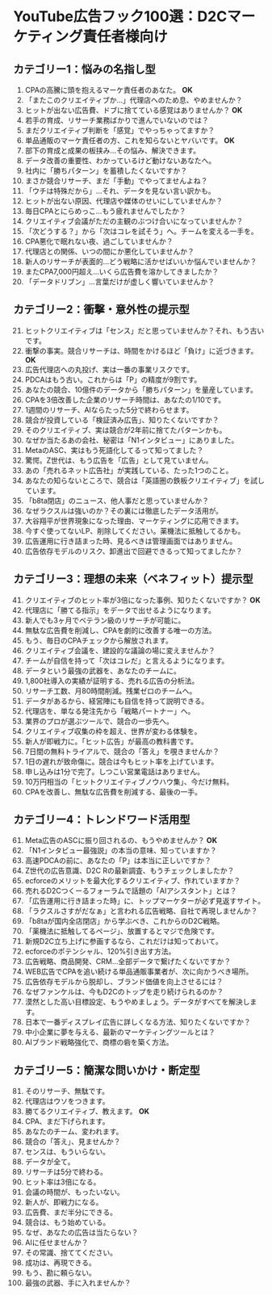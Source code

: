 # YouTube広告フック100選：D2Cマーケティング責任者様向け

## カテゴリー1：悩みの名指し型

1.  CPAの高騰に頭を抱えるマーケ責任者のあなた。 **OK**
2.  「またこのクリエイティブか…」代理店へのため息、やめませんか？
3.  ヒットが出ない広告費、ドブに捨てている感覚はありませんか？ **OK**
4.  若手の育成、リサーチ業務ばかりで進んでいないのでは？
5.  まだクリエイティブ判断を「感覚」でやっちゃってますか？
6.  単品通販のマーケ責任者の方、これを知らないとヤバいです。 **OK**
7.  部下の育成と成果の板挟み…その悩み、解決できます。
8.  データ改善の重要性、わかっているけど動けないあなたへ。
9.  社内に「勝ちパターン」を蓄積したくないですか？
10. まさか競合リサーチ、まだ「手動」でやってませんよね？
11. 「ウチは特殊だから」…それ、データを見ない言い訳かも。
12. ヒットが出ない原因、代理店や媒体のせいにしていませんか？
13. 毎日CPAとにらめっこ…もう疲れませんでしたか？
14. クリエイティブ会議がただの主観のぶつけ合いになっていませんか？
15. 「次どうする？」から「次はコレを試そう」へ。チームを変える一手を。
16. CPA悪化で眠れない夜、過ごしていませんか？
17. 代理店との関係、いつの間にか悪化していませんか？
18. 新人のリサーチが表面的…どう戦略に活かせばいいか悩んでいませんか？
19. またCPA7,000円超え…いくら広告費を溶かしてきましたか？
20. 「データドリブン」…言葉だけが虚しく響いていませんか？

## カテゴリー2：衝撃・意外性の提示型

21. ヒットクリエイティブは「センス」だと思っていませんか？それ、もう古いです。
22. 衝撃の事実。競合リサーチは、時間をかけるほど「負け」に近づきます。 **OK**
23. 広告代理店への丸投げ、実は一番の事業リスクです。
24. PDCAはもう古い。これからは「P」の精度が9割です。
25. あなたの競合、10億件のデータから「勝ちパターン」を量産しています。
26. CPAを3倍改善した企業のリサーチ時間は、あなたの1/10です。
27. 1週間のリサーチ、AIならたった5分で終わらせます。
28. 競合が投資している「検証済み広告」、知りたくないですか？
29. そのクリエイティブ、実は競合が2年前に捨てたパターンかも。
30. なぜか当たるあの会社、秘密は「N1インタビュー」にありました。
31. MetaのASC、実はもう死語化してるって知ってました？
32. 驚愕。Z世代は、もう広告を「広告」として見ていません。
33. あの「売れるネット広告社」が実践している、たった1つのこと。
34. あなたの知らないところで、競合は「英語圏の鉄板クリエイティブ」を試しています。
35. 「b8ta閉店」のニュース、他人事だと思っていませんか？
36. なぜラクスルは強いのか？その裏には徹底したデータ活用が。
37. 大谷翔平が世界現象になった理由、マーケティングに応用できます。
38. 今すぐ使ってないLP、削除してください。薬機法に抵触してるかも。
39. 広告運用に行き詰まった時、見るべきは管理画面ではありません。
40. 広告依存モデルのリスク、卸進出で回避できるって知ってましたか？

## カテゴリー3：理想の未来（ベネフィット）提示型

41. クリエイティブのヒット率が3倍になった事例、知りたくないですか？ **OK**
42. 代理店に「勝てる指示」をデータで出せるようになります。
43. 新人でも3ヶ月でベテラン級のリサーチが可能に。
44. 無駄な広告費を削減し、CPAを劇的に改善する唯一の方法。
45. もう、毎日のCPAチェックから解放されます。
46. クリエイティブ会議を、建設的な議論の場に変えませんか？
47. チームが自信を持って「次はコレだ」と言えるようになります。
48. データという最強の武器を、あなたのチームに。
49. 1,800社導入の実績が証明する、売れる広告の分析法。
50. リサーチ工数、月80時間削減。残業ゼロのチームへ。
51. データがあるから、経営陣にも自信を持って説明できる。
52. 代理店を、単なる発注先から「戦略パートナー」へ。
53. 業界のプロが選ぶツールで、競合の一歩先へ。
54. クリエイティブ収集の枠を超え、世界が変わる体験を。
55. 新人が即戦力に。「ヒット広告」が最高の教科書です。
56. 7日間の無料トライアルで、競合の「答え」を覗きませんか？
57. 1日の遅れが致命傷に。競合は今もヒット率を上げています。
58. 申し込みは1分で完了。しつこい営業電話はありません。
59. 10万円相当の「ヒットクリエイティブノウハウ集」、今だけ無料。
60. CPAを改善し、無駄な広告費を削減する、最後の一手。

## カテゴリー4：トレンドワード活用型

61. Meta広告のASCに振り回されるの、もうやめませんか？ **OK**
62. 「N1インタビュー最強説」の本当の意味、知っていますか？
63. 高速PDCAの前に、あなたの「P」は本当に正しいですか？
64. Z世代の広告意識、D2C Rの最新調査、もうチェックしましたか？
65. ecforceのメリットを最大化するクリエイティブ、作れていますか？
66. 売れるD2Cつくーるフォーラムで話題の「AIアシスタント」とは？
67. 「広告運用に行き詰まった時」に、トップマーケターが必ず見返すサイト。
68. 「ラクスルさすがだなぁ」と言われる広告戦略、自社で再現しませんか？
69. 「b8taが国内全店閉店」から学ぶべき、これからのD2C戦略。
70. 「薬機法に抵触してるページ」、放置するとマジで危険です。
71. 新規D2C立ち上げに参画するなら、これだけは知っておいて。
72. ecforceのポテンシャル、120%引き出す方法。
73. 広告戦略、商品開発、CRM…全部データで繋げたくないですか？
74. WEB広告でCPAを追い続ける単品通販事業者が、次に向かうべき場所。
75. 広告依存モデルから脱却し、ブランド価値を向上させるには？
76. なぜファンケルは、今もD2Cのトップを走り続けられるのか？
77. 漠然とした高い目標設定、もうやめましょう。データがすべてを解決します。
78. 日本で一番ディスプレイ広告に詳しくなる方法、知りたくないですか？
79. 中小企業に夢を与える、最新のマーケティングツールとは？
80. AIブランド戦略強化で、商標の砦を築く方法。

## カテゴリー5：簡潔な問いかけ・断定型

81. そのリサーチ、無駄です。
82. 代理店はウソをつきます。
83. 勝てるクリエイティブ、教えます。 **OK**
84. CPA、まだ下げられます。
85. あなたのチーム、変われます。
86. 競合の「答え」、見ませんか？
87. センスは、もういらない。
88. データが全て。
89. リサーチは5分で終わる。
90. ヒット率は3倍になる。
91. 会議の時間が、もったいない。
92. 新人が、即戦力になる。
93. 広告費、まだ半分にできる。
94. 競合は、もう始めている。
95. なぜ、あなたの広告は当たらない？
96. AIに任せませんか？
97. その常識、捨ててください。
98. 成功は、再現できる。
99. もう、勘に頼らない。
100. 最強の武器、手に入れませんか？
